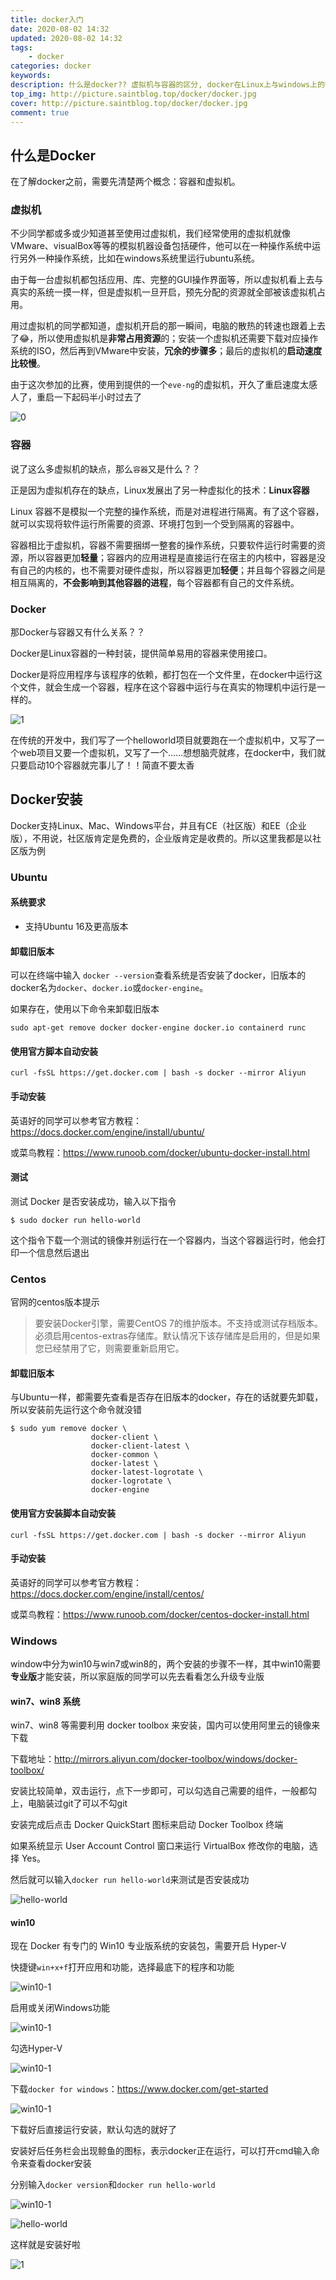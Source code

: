 ```yaml
---
title: docker入门
date: 2020-08-02 14:32
updated: 2020-08-02 14:32
tags: 
    - docker
categories: docker
keywords: 
description: 什么是docker?? 虚拟机与容器的区分, docker在Linux上与windows上的安装
top_img: http://picture.saintblog.top/docker/docker.jpg
cover: http://picture.saintblog.top/docker/docker.jpg
comment: true
---
```


## 什么是Docker

在了解docker之前，需要先清楚两个概念：容器和虚拟机。

### 虚拟机

不少同学都或多或少知道甚至使用过虚拟机，我们经常使用的虚拟机就像VMware、visualBox等等的模拟机器设备包括硬件，他可以在一种操作系统中运行另外一种操作系统，比如在windows系统里运行ubuntu系统。

由于每一台虚拟机都包括应用、库、完整的GUI操作界面等，所以虚拟机看上去与真实的系统一摸一样，但是虚拟机一旦开启，预先分配的资源就全部被该虚拟机占用。

用过虚拟机的同学都知道，虚拟机开启的那一瞬间，电脑的散热的转速也跟着上去了😂，所以使用虚拟机是**非常占用资源**的；安装一个虚拟机还需要下载对应操作系统的ISO，然后再到VMware中安装，**冗余的步骤多**；最后的虚拟机的**启动速度比较慢**。

由于这次参加的比赛，使用到提供的一个`eve-ng`的虚拟机，开久了重启速度太感人了，重启一下起码半小时过去了

![0](https://picture.saintblog.top/biaoqing/1590332771734.jpeg)

### 容器 

说了这么多虚拟机的缺点，那么`容器`又是什么？？

正是因为虚拟机存在的缺点，Linux发展出了另一种虚拟化的技术：**Linux容器**

Linux 容器不是模拟一个完整的操作系统，而是对进程进行隔离。有了这个容器，就可以实现将软件运行所需要的资源、环境打包到一个受到隔离的容器中。

容器相比于虚拟机，容器不需要捆绑一整套的操作系统，只要软件运行时需要的资源，所以容器更加**轻量**；容器内的应用进程是直接运行在宿主的内核中，容器是没有自己的内核的，也不需要对硬件虚拟，所以容器更加**轻便**；并且每个容器之间是相互隔离的，**不会影响到其他容器的进程**，每个容器都有自己的文件系统。

### Docker

那Docker与容器又有什么关系？？

Docker是Linux容器的一种封装，提供简单易用的容器来使用接口。

Docker是将应用程序与该程序的依赖，都打包在一个文件里，在docker中运行这个文件，就会生成一个容器，程序在这个容器中运行与在真实的物理机中运行是一样的。

![1](https://picture.saintblog.top/biaoqing/1427e0fa092a40d8ef937fcd1cc9dd7b.png)

在传统的开发中，我们写了一个helloworld项目就要跑在一个虚拟机中，又写了一个web项目又要一个虚拟机，又写了一个……想想脑壳就疼，在docker中，我们就只要启动10个容器就完事儿了！！简直不要太香

## Docker安装

Docker支持Linux、Mac、Windows平台，并且有CE（社区版）和EE（企业版），不用说，社区版肯定是免费的，企业版肯定是收费的。所以这里我都是以社区版为例

### Ubuntu

#### 系统要求

- 支持Ubuntu 16及更高版本

#### 卸载旧版本

可以在终端中输入 `docker --version`查看系统是否安装了docker，旧版本的docker名为`docker`、`docker.io`或`docker-engine`。

如果存在，使用以下命令来卸载旧版本

```shell
sudo apt-get remove docker docker-engine docker.io containerd runc
```

#### 使用官方脚本自动安装

```shell
curl -fsSL https://get.docker.com | bash -s docker --mirror Aliyun
```

#### 手动安装

英语好的同学可以参考官方教程：https://docs.docker.com/engine/install/ubuntu/

或菜鸟教程：https://www.runoob.com/docker/ubuntu-docker-install.html

#### 测试

测试 Docker 是否安装成功，输入以下指令

```shell
$ sudo docker run hello-world
```

这个指令下载一个测试的镜像并别运行在一个容器内，当这个容器运行时，他会打印一个信息然后退出

### Centos

官网的centos版本提示

> 要安装Docker引擎，需要CentOS 7的维护版本。不支持或测试存档版本。必须启用centos-extras存储库。默认情况下该存储库是启用的，但是如果您已经禁用了它，则需要重新启用它。

#### 卸载旧版本

与Ubuntu一样，都需要先查看是否存在旧版本的docker，存在的话就要先卸载，所以安装前先运行这个命令就没错

```shell
$ sudo yum remove docker \
                  docker-client \
                  docker-client-latest \
                  docker-common \
                  docker-latest \
                  docker-latest-logrotate \
                  docker-logrotate \
                  docker-engine
```

#### 使用官方安装脚本自动安装

```shell
curl -fsSL https://get.docker.com | bash -s docker --mirror Aliyun
```

#### 手动安装

英语好的同学可以参考官方教程：https://docs.docker.com/engine/install/centos/

或菜鸟教程：https://www.runoob.com/docker/centos-docker-install.html

### Windows

window中分为win10与win7或win8的，两个安装的步骤不一样，其中win10需要**专业版**才能安装，所以家庭版的同学可以先去看看怎么升级专业版

#### win7、win8 系统

win7、win8 等需要利用 docker toolbox 来安装，国内可以使用阿里云的镜像来下载

下载地址：http://mirrors.aliyun.com/docker-toolbox/windows/docker-toolbox/

安装比较简单，双击运行，点下一步即可，可以勾选自己需要的组件，一般都勾上，电脑装过git了可以不勾git

安装完成后点击 Docker QuickStart 图标来启动 Docker Toolbox 终端

如果系统显示 User Account Control 窗口来运行 VirtualBox 修改你的电脑，选择 Yes。

然后就可以输入`docker run hello-world`来测试是否安装成功

![hello-world](http://picture.saintblog.top/docker/docker_hello_world.png)

#### win10

现在 Docker 有专门的 Win10 专业版系统的安装包，需要开启 Hyper-V

快捷键`win+x+f`打开应用和功能，选择最底下的程序和功能

![win10-1](http://picture.saintblog.top/docker/docker_win10_1.png)

启用或关闭Windows功能

![win10-1](http://picture.saintblog.top/docker/docker_win10_2.png)

勾选Hyper-V

![win10-1](http://picture.saintblog.top/docker/docker_win10_3.png)

下载`docker for windows`：https://www.docker.com/get-started

![win10-1](http://picture.saintblog.top/docker/docker_win10_4.png)

下载好后直接运行安装，默认勾选的就好了

安装好后任务栏会出现鲸鱼的图标，表示docker正在运行，可以打开cmd输入命令来查看docker安装

分别输入`docker version`和`docker run hello-world`

![win10-1](http://picture.saintblog.top/docker/docker_win10_5.png)

![hello-world](http://picture.saintblog.top/docker/docker_hello_world.png)

这样就是安装好啦

![1](https://picture.saintblog.top/biaoqing/1427e0fa092a40d8ef937fcd1cc9dd7b.png)